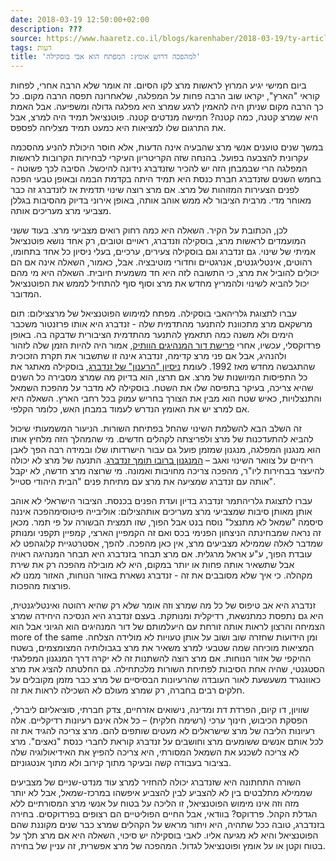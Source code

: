 ```yaml
---
date: 2018-03-19 12:50:00+02:00
description: ???
source: https://www.haaretz.co.il/blogs/karenhaber/2018-03-19/ty-article/0000017f-f8d4-d47e-a37f-f9fcde6c0000
tags: דעות
title: 'למהפכה דרוש אומץ: המפתח הוא אבי בוסקילה'
---
```


ביום חמישי יגיע המרוץ לראשות מרצ לקו הסיום. זה אומר שלא הרבה אחרי, לפחות קוראי "הארץ", יקראו שוב הרבה פחות על המפלגה, שלאחרונה תפסה הרבה מקום. כל כך הרבה מקום שניתן היה להאמין לרגע שמרצ היא מפלגה גדולה ומשפיעה. אבל האמת היא שמרצ קטנה, כמה קטנה? חמישה מנדטים קטנה. פוטנציאל תמיד היה למרצ, אבל את התרגום שלו למציאות היא כמעט תמיד מצליחה לפספס. 

במשך שנים טוענים אנשי מרצ שהבעיה אינה הדעות, אלא חוסר היכולת להניע מהסכמה עקרונית להצבעה בפועל. בהנחה שזה הקריטריון העיקרי לבחירות הקרובות לראשות המפלגה הרי שבמבחן הזה יש להכיר שזנדברג נידונה להיכשל. הסיבה לכך פשוטה - בחמש השנים שזנדברג חברת כנסת היא תמיד היתה בקדמת הבמה ובאופן טבעי הפכה לפנים הצעירות המזוהות של מרצ. אם מרצ רוצה שינוי תדמית אז לזנדברג זה כבר מאוחר מדי. מרבית הציבור לא ממש אוהב אותה, באופן אירוני בדיוק מהסיבות בגללן מצביעי מרצ מעריכים אותה. 

לכן, הכתובת על הקיר. השאלה היא כמה רחוק רואים מצביעי מרצ. בעוד ששני המועמדים לראשות מרצ, בוסקילה וזנדברג, ראויים וטובים, רק אחד נושא פוטנציאל אמיתי של שינוי. גם זנדברג וגם בוסקילה צעירים, ערכיים, בעלי ניסיון כל אחד בתחומו, רהוטים, אינטליגנטים, אנרגטיים וחדורי מוטיבציה. אבל, כאמור, השאלה אינה אם הם יכולים להוביל את מרצ, כי התשובה לזה היא חד משמעית חיובית. השאלה היא מי מהם יכול להביא לשינוי ולהמריץ מחדש את מרצ וסוף סוף להתחיל לממש את הפוטנציאל המדובר. 

 עברו לתצוגת גלריהאבי בוסקילה. מפתח למימוש הפוטנציאל של מרצצילום: תום מרשקאם מרצ מתכוונת להתנער מהתדמית שלה - זנדברג היא אותו פרזנטור משכבר הימים ולא משנה כמה תתאמץ להתנער מהתדמית הציבורית שדבקה בה. באופן פרדוקסלי, עכשיו, אחרי [פרישת דור המנהיגים הוותיק](/news/politi/2018-02-28/ty-article/0000017f-e3a2-d804-ad7f-f3fa5ff70000), אמור היה להיות הזמן שלה לזהור ולהנהיג, אבל אם פני מרצ קדימה, זנדברג אינה זו שתשבור את תקרת הזכוכית שהתגבשה מחדש מאז 1992. לעומת [ניסיון "הרענון" של זנדברג](/news/politi/2018-02-28/ty-article/.premium/0000017f-f452-d47e-a37f-fd7e84f70000), בוסקילה מאתגר את כל התפיסות המיושנות של מרצ. אם תרצו, הוא בדיוק מה שמרצ מסבירה כל השנים שהיא צריכה, בעיקר בתפיסה שלו את השטח. בוסקילה לא מדבר על מהפכת השמאל והתנצלויות, כאיש שטח הוא מבין את הצורך בחריש עמוק בכל רחבי הארץ. השאלה היא אם למרצ יש את האומץ הנדרש לעמוד במבחן האש, כלומר הקלפי. 

זה השלב הבא להשלמת השינוי שהחל בפתיחת השורות. הניעור המשמעותי שיכול להביא להתעדכנות של מרצ ולפריצתה לקהלים חדשים. מי שהמהלך הזה מלחיץ אותו הוא מנגנון המפלגה, מנגנון שמזמן פועל גם עבור הישרדותו שלו ובמידה רבה הפך לאבן ריחיים על צוואר השינוי ואגב – [המנגנון ברובו תומך זנדברג](/news/politi/2018-03-13/ty-article/0000017f-e786-d97e-a37f-f7e74d900000). התנעה של מרצ לא יכולה להיעצר בבחירות ליו"ר, מהפכה צריכה מחויבות ואמונה. מי שרוצה מרצ חדשה, לא יקבל אותה עם זנדברג שמציעה את מרצ עם מתיחת פנים "הבית היהודי סטייל". 

 עברו לתצוגת גלריהתמר זנדברג בדיון ועדת הפנים בכנסת. הציבור הישראלי לא אוהב אותן מאותן סיבות שמצביעי מרצ מעריכים אותהצילום: אוליבייה פיטוסימהפכה איננה סיסמה "שמאל לא מתנצל" נוסח בנט אבל הפוך, שזו תמצית הבשורה על פי תמר. מכאן זה נראה שמבחינתה הניצחון הפנימי בכס ואם זה הקמפיין הארצי, קמפיין תקפני ומנותק שמדבר לאלה שממילא מצביעים מרצ, אין כאן מהפכה. להפך, אסטרטגיית קלוגהפט לא עובדת הפוך, ע"ע אראל מרגלית. אם מרצ תבחר בזנדברג היא תבחר המנהיגה ראויה אבל שתשאיר אותה פחות או יותר במקום, היא לא מובילה מהפכה רק את שירת מקהלה. כי איך שלא מסובבים את זה - זנדברג נשארת באזור הנוחות, האזור ממנו לא פורצות מהפכות. 

זנדברג היא אב טיפוס של כל מה שמרצ וזה אומר שלא רק שהיא רהוטה ואינטליגנטית, היא גם נתפסת כמתנשאת, רדיקלית ומנותקת. בעצם זנדברג היא הנסיכה היחידה שמרצ הצמיחה והרצון לראות אותה זורחת עם היעלמותם של דור המנהיגים הוא הגיוני אבל הוא more of the same ומן הידועות שחזרה שוב ושוב על אותן טעויות לא מולידה הצלחה. המציאות מוכיחה שמה שטבעי למרצ משאיר את מרצ בגבולותיה המצומצמים, בשטח ההיקפי של אזור הנוחות. אם מרצ רוצה להשתנות זה לא יקרה דרך המנגנון המפלגתי הסטגנטי, שהיה אחת הסיבות לפתיחת השורות מלכתחילה. גם החלטתה להציג את מרצ כאוונגרד משעשעת לאור העובדה שהרעיונות הבסיסיים של מרצ כבר מזמן מקובלים על חלקים רבים בחברה, רק שמרצ מעולם לא השכילה לראות את זה. 

שוויון, דו קיום, הפרדת דת ומדינה, נישואים אזרחיים, צדק חברתי, סוציאליזם ליברלי, הפסקת הכיבוש, חינוך ערכי (רשימה חלקית) – כל אלה אינם רעיונות רדיקליים. אלה רעיונות הליבה של מרצ שישראלים לא מעטים שותפים להם. מרצ צריכה להגיד את זה לכל אותם אנשים ששומעים מרצ וחושבים על זנדברג קוראת לחברי כנסת "נאצים". מרצ לא צריכה לשכנע את השמאל המסורתי, היא צריכה להפיץ את האידיאולוגיה שלה בציבור בעבודה קשה ובעיקר מתוך קירוב ולא מתוך אנטגוניזם. 

השורה התחתונה היא שזנדברג יכולה להחזיר למרצ עוד מנדט-שניים של מצביעים שממילא מתלבטים בין לא להצביע לבין להצביע איפשהו במרכז-שמאל, אבל לא יותר מזה וזה אינו מימוש הפוטנציאל, זו הליכה על בטוח על אנשי מרצ המסורתיים ללא הגדלת הקהל. פרדוקס? בוודאי, אבל החיים הפוליטיים הם רצופים בפרדוקסים. בחירה בזנדברג, טובה ככל שתהיה, היא ויתור מראש על הקהלים שמרצ כבר שנים מקוננת שהם הפוטנציאל והיא לא מגיעה אליו. לאבי בוסקילה יש סיכוי, השאלה היא אם מרצ תלך על בטוח וקטן או על אומץ ופוטנציאל לגדול. המהפכה של מרצ אפשרית, זה עניין של בחירה.